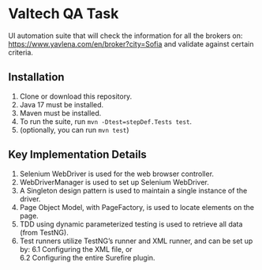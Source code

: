 # Valtech QA Task

UI automation suite that will check the information for all the brokers
on: https://www.yavlena.com/en/broker?city=Sofia
and validate against certain criteria.

## Installation

1. Clone or download this repository.
2. Java 17 must be installed.
3. Maven must be installed.
4. To run the suite, run `mvn -Dtest=stepDef.Tests test`.
5. (optionally, you can run `mvn test`)

## Key Implementation Details

1. Selenium WebDriver is used for the web browser controller.
2. WebDriverManager is used to set up Selenium WebDriver.
3. A Singleton design pattern is used to maintain a single instance of the driver.
4. Page Object Model, with PageFactory, is used to locate elements on the page.
5. TDD using dynamic parameterized testing is used to retrieve all data (from TestNG).
6. Test runners utilize TestNG’s runner and XML runner, and can be set up by:
   6.1 Configuring the XML file, or  
   6.2 Configuring the entire Surefire plugin.